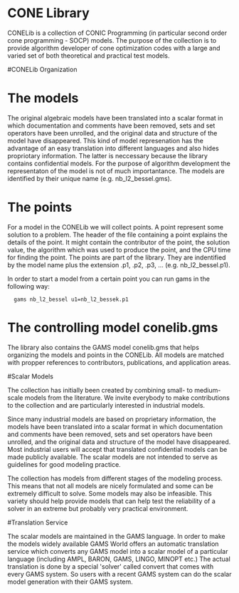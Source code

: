 # CONE Library

CONELib is a collection of CONIC Programming (in particular second order cone programming - SOCP) models. 
The purpose of the collection is to provide algorithm developer of cone optimization codes with a large and varied set of both theoretical and practical test models.

#CONELib Organization

The models
==========

The original algebraic models have been translated into a scalar format in
which documentation and comments have been removed, sets and set operators
have been unrolled, and the original data and structure of the model have
disappeared. This kind of model represenation has the advantage of an easy
translation into different languages and also hides propriotary
information. The latter is neccessary because the library contains
confidential models. For the purpose of algorithm development the
representaton of the model is not of much importantance. The models are
identified by their unique name (e.g. nb_l2_bessel.gms).

The points
==========

For a model in the CONELib we will collect points. A point represent
some solution to a problem. The header of the file containing a point
explains the details of the point. It might contain the contributor of
the point, the solution value, the algorithm which was used to produce
the point, and the CPU time for finding the point. The points are part
of the library. They are indentified by the model name plus the
extension .p1, .p2, .p3, ... (e.g. nb_l2_bessel.p1).

In order to start a model from a certain point you can run gams in the
following way:

	  gams nb_l2_bessel u1=nb_l2_bessek.p1

The controlling model conelib.gms
===================================

The library also contains the GAMS model conelib.gms that helps
organizing the models and points in the CONELib. All models are
matched with propper references to contributors, publications, and
application areas.

#Scalar Models

The collection has initially been created by combining small- to medium-scale models from the literature. We invite everybody to make contributions to the collection and are particularly interested in industrial models.

Since many industrial models are based on proprietary information, the models have been translated into a scalar format in which documentation and comments have been removed, sets and set operators have been unrolled, and the original data and structure of the model have disappeared. Most industrial users will accept that translated confidential models can be made publicly available. The scalar models are not intended to serve as guidelines for good modeling practice.

The collection has models from different stages of the modeling process. This means that not all models are nicely formulated and some can be extremely difficult to solve. Some models may also be infeasible. This variety should help provide models that can help test the reliability of a solver in an extreme but probably very practical environment.

#Translation Service

The scalar models are maintained in the GAMS language. In order to make the models widely available GAMS World offers an automatic translation service which converts any GAMS model into a scalar model of a particular language (including AMPL, BARON, GAMS, LINGO, MINOPT etc.)
The actual translation is done by a special 'solver' called convert that comes with every GAMS system. So users with a recent GAMS system can do the scalar model generation with their GAMS system.